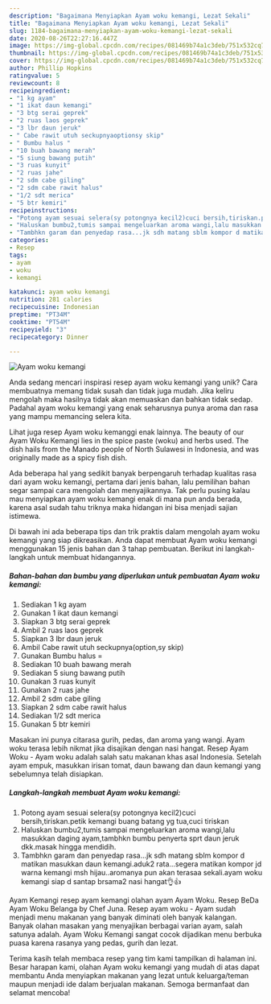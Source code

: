 ```yaml
---
description: "Bagaimana Menyiapkan Ayam woku kemangi, Lezat Sekali"
title: "Bagaimana Menyiapkan Ayam woku kemangi, Lezat Sekali"
slug: 1184-bagaimana-menyiapkan-ayam-woku-kemangi-lezat-sekali
date: 2020-08-26T22:27:16.447Z
image: https://img-global.cpcdn.com/recipes/081469b74a1c3deb/751x532cq70/ayam-woku-kemangi-foto-resep-utama.jpg
thumbnail: https://img-global.cpcdn.com/recipes/081469b74a1c3deb/751x532cq70/ayam-woku-kemangi-foto-resep-utama.jpg
cover: https://img-global.cpcdn.com/recipes/081469b74a1c3deb/751x532cq70/ayam-woku-kemangi-foto-resep-utama.jpg
author: Phillip Hopkins
ratingvalue: 5
reviewcount: 8
recipeingredient:
- "1 kg ayam"
- "1 ikat daun kemangi"
- "3 btg serai geprek"
- "2 ruas laos geprek"
- "3 lbr daun jeruk"
- " Cabe rawit utuh seckupnyaoptionsy skip"
- " Bumbu halus "
- "10 buah bawang merah"
- "5 siung bawang putih"
- "3 ruas kunyit"
- "2 ruas jahe"
- "2 sdm cabe giling"
- "2 sdm cabe rawit halus"
- "1/2 sdt merica"
- "5 btr kemiri"
recipeinstructions:
- "Potong ayam sesuai selera(sy potongnya kecil2)cuci bersih,tiriskan.petik kemangi buang batang yg tua,cuci tiriskan"
- "Haluskan bumbu2,tumis sampai mengeluarkan aroma wangi,lalu masukkan daging ayam,tambhkn bumbu penyerta sprt daun jeruk dkk.masak hingga mendidih."
- "Tambhkn garam dan penyedap rasa...jk sdh matang sblm kompor d matikan masukkan daun kemangi.aduk2 rata...segera matikan kompor jd warna kemangi msh hijau..aromanya pun akan terasaa sekali.ayam woku kemangi siap d santap brsama2 nasi hangat👌👍"
categories:
- Resep
tags:
- ayam
- woku
- kemangi

katakunci: ayam woku kemangi 
nutrition: 281 calories
recipecuisine: Indonesian
preptime: "PT34M"
cooktime: "PT54M"
recipeyield: "3"
recipecategory: Dinner

---
```



![Ayam woku kemangi](https://img-global.cpcdn.com/recipes/081469b74a1c3deb/751x532cq70/ayam-woku-kemangi-foto-resep-utama.jpg)

Anda sedang mencari inspirasi resep ayam woku kemangi yang unik? Cara membuatnya memang tidak susah dan tidak juga mudah. Jika keliru mengolah maka hasilnya tidak akan memuaskan dan bahkan tidak sedap. Padahal ayam woku kemangi yang enak seharusnya punya aroma dan rasa yang mampu memancing selera kita.

Lihat juga resep Ayam woku kemanggi enak lainnya. The beauty of our Ayam Woku Kemangi lies in the spice paste (woku) and herbs used. The dish hails from the Manado people of North Sulawesi in Indonesia, and was originally made as a spicy fish dish.

Ada beberapa hal yang sedikit banyak berpengaruh terhadap kualitas rasa dari ayam woku kemangi, pertama dari jenis bahan, lalu pemilihan bahan segar sampai cara mengolah dan menyajikannya. Tak perlu pusing kalau mau menyiapkan ayam woku kemangi enak di mana pun anda berada, karena asal sudah tahu triknya maka hidangan ini bisa menjadi sajian istimewa.


Di bawah ini ada beberapa tips dan trik praktis dalam mengolah ayam woku kemangi yang siap dikreasikan. Anda dapat membuat Ayam woku kemangi menggunakan 15 jenis bahan dan 3 tahap pembuatan. Berikut ini langkah-langkah untuk membuat hidangannya.

<!--inarticleads1-->

##### Bahan-bahan dan bumbu yang diperlukan untuk pembuatan Ayam woku kemangi:

1. Sediakan 1 kg ayam
1. Gunakan 1 ikat daun kemangi
1. Siapkan 3 btg serai geprek
1. Ambil 2 ruas laos geprek
1. Siapkan 3 lbr daun jeruk
1. Ambil  Cabe rawit utuh seckupnya(option,sy skip)
1. Gunakan  Bumbu halus =
1. Sediakan 10 buah bawang merah
1. Sediakan 5 siung bawang putih
1. Gunakan 3 ruas kunyit
1. Gunakan 2 ruas jahe
1. Ambil 2 sdm cabe giling
1. Siapkan 2 sdm cabe rawit halus
1. Sediakan 1/2 sdt merica
1. Gunakan 5 btr kemiri


Masakan ini punya citarasa gurih, pedas, dan aroma yang wangi. Ayam woku terasa lebih nikmat jika disajikan dengan nasi hangat. Resep Ayam Woku - Ayam woku adalah salah satu makanan khas asal Indonesia. Setelah ayam empuk, masukkan irisan tomat, daun bawang dan daun kemangi yang sebelumnya telah disiapkan. 

<!--inarticleads2-->

##### Langkah-langkah membuat Ayam woku kemangi:

1. Potong ayam sesuai selera(sy potongnya kecil2)cuci bersih,tiriskan.petik kemangi buang batang yg tua,cuci tiriskan
1. Haluskan bumbu2,tumis sampai mengeluarkan aroma wangi,lalu masukkan daging ayam,tambhkn bumbu penyerta sprt daun jeruk dkk.masak hingga mendidih.
1. Tambhkn garam dan penyedap rasa...jk sdh matang sblm kompor d matikan masukkan daun kemangi.aduk2 rata...segera matikan kompor jd warna kemangi msh hijau..aromanya pun akan terasaa sekali.ayam woku kemangi siap d santap brsama2 nasi hangat👌👍


Ayam Kemangi resep ayam kemangi olahan ayam Ayam Woku. Resep BeDa Ayam Woku Belanga by Chef Juna. Resep ayam woku - Ayam sudah menjadi menu makanan yang banyak diminati oleh banyak kalangan. Banyak olahan masakan yang menyajikan berbagai varian ayam, salah satunya adalah. Ayam Woku Kemangi sangat cocok dijadikan menu berbuka puasa karena rasanya yang pedas, gurih dan lezat. 

Terima kasih telah membaca resep yang tim kami tampilkan di halaman ini. Besar harapan kami, olahan Ayam woku kemangi yang mudah di atas dapat membantu Anda menyiapkan makanan yang lezat untuk keluarga/teman maupun menjadi ide dalam berjualan makanan. Semoga bermanfaat dan selamat mencoba!

